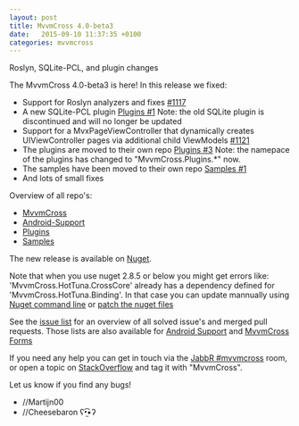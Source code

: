 ```yaml
---
layout: post
title: MvvmCross 4.0-beta3
date:   2015-09-10 11:37:35 +0100
categories: mvvmcross
---
```


Roslyn, SQLite-PCL, and plugin changes

The MvvmCross 4.0-beta3 is here! In this release we fixed:

- Support for Roslyn analyzers and fixes [#1117](https://github.com/MvvmCross/MvvmCross/pull/1117)
- A new SQLite-PCL plugin [Plugins #1](https://github.com/MvvmCross/MvvmCross-Plugins/pull/1) Note: the old SQLite plugin is discontinued and will no longer be updated
- Support for a MvxPageViewController that dynamically creates UIViewController pages via additional child ViewModels [#1121](https://github.com/MvvmCross/MvvmCross/pull/1121)
- The plugins are moved to their own repo [Plugins #3](https://github.com/MvvmCross/MvvmCross-Plugins/pull/3) Note: the namepace of the plugins has changed to "MvvmCross.Plugins.*" now.
- The samples have been moved to their own repo [Samples #1](https://github.com/MvvmCross/MvvmCross-Samples/pull/1)
- And lots of small fixes

Overview of all repo's:

- [MvvmCross](https://github.com/MvvmCross/MvvmCross)
- [Android-Support](https://github.com/MvvmCross/MvvmCross-AndroidSupport)
- [Plugins](https://github.com/MvvmCross/MvvmCross-Plugins)
- [Samples](https://github.com/MvvmCross/MvvmCross-Samples)

The new release is available on [Nuget](https://www.nuget.org/packages?q=mvvmcross).

Note that when you use nuget 2.8.5 or below you might get errors like: 'MvvmCross.HotTuna.CrossCore' already has a dependency defined for 'MvvmCross.HotTuna.Binding'.
In that case you can update mannually using [Nuget command line](https://github.com/MvvmCross/MvvmCross/issues/1088#issuecomment-130408367) or [patch the nuget files](http://forums.xamarin.com/discussion/comment/147377/#Comment_147377)

See the [issue list](https://github.com/MvvmCross/MvvmCross/issues?q=milestone%3A4.0.0+is%3Aclosed) for an overview of all solved issue's and merged pull requests.
Those lists are also available for [Android Support](https://github.com/MvvmCross/MvvmCross-AndroidSupport/issues?q=milestone%3A4.0.0+is%3Aclosed) and [MvvmCross Forms](https://github.com/MvvmCross/MvvmCross-Forms/issues?q=milestone%3A4.0.0+is%3Aclosed)

If you need any help you can get in touch via the [JabbR #mvvmcross](https://jabbr.net/#/rooms/mvvmcross) room, or open a topic on [StackOverflow](http://stackoverflow.com/questions/new/mvvmcross) and tag it with "MvvmCross".

Let us know if you find any bugs!

- //Martijn00
- //Cheesebaron ʕ•̫͡•ʔ

